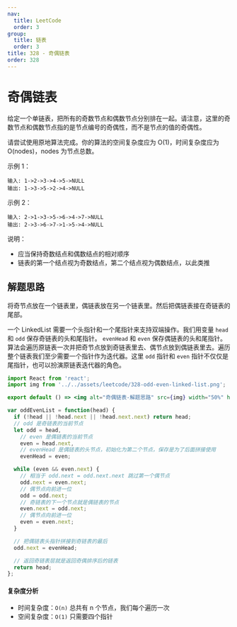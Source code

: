 ```yaml
---
nav:
  title: LeetCode
  order: 3
group:
  title: 链表
  order: 3
title: 328 - 奇偶链表
order: 328
---
```


# 奇偶链表

给定一个单链表，把所有的奇数节点和偶数节点分别排在一起。请注意，这里的奇数节点和偶数节点指的是节点编号的奇偶性，而不是节点的值的奇偶性。

请尝试使用原地算法完成。你的算法的空间复杂度应为 O(1)，时间复杂度应为 O(nodes)，nodes 为节点总数。

示例 1：

```plain
输入: 1->2->3->4->5->NULL
输出: 1->3->5->2->4->NULL
```

示例 2：

```plain
输入: 2->1->3->5->6->4->7->NULL
输出: 2->3->6->7->1->5->4->NULL
```

说明：

- 应当保持奇数结点和偶数结点的相对顺序
- 链表的第一个结点视为奇数结点，第二个结点视为偶数结点，以此类推

## 解题思路

将奇节点放在一个链表里，偶链表放在另一个链表里。然后把偶链表接在奇链表的尾部。

一个 LinkedList 需要一个头指针和一个尾指针来支持双端操作。我们用变量 `head` 和 `odd` 保存奇链表的头和尾指针。 `evenHead` 和 `even` 保存偶链表的头和尾指针。算法会遍历原链表一次并把奇节点放到奇链表里去、偶节点放到偶链表里去。遍历整个链表我们至少需要一个指针作为迭代器。这里 `odd` 指针和 `even` 指针不仅仅是尾指针，也可以扮演原链表迭代器的角色。

```jsx | inline
import React from 'react';
import img from '../../assets/leetcode/328-odd-even-linked-list.png';

export default () => <img alt="奇偶链表-解题思路" src={img} width="50%" height="50%" />;
```

```js
var oddEvenList = function(head) {
  if (!head || !head.next || !head.next.next) return head;
  // odd 是奇链表的当前节点
  let odd = head,
    // even 是偶链表的当前节点
    even = head.next,
    // evenHead 是偶链表的头节点，初始化为第二个节点，保存是为了后面拼接使用
    evenHead = even;

  while (even && even.next) {
    // 相当于 odd.next = odd.next.next 跳过第一个偶节点
    odd.next = even.next;
    // 偶节点向前进一位
    odd = odd.next;
    // 奇链表的下一个节点就是偶链表的节点
    even.next = odd.next;
    // 偶节点向前进一位
    even = even.next;
  }

  // 把偶链表头指针拼接到奇链表的最后
  odd.next = evenHead;

  // 返回奇链表层就是返回奇偶排序后的链表
  return head;
};
```

#### 复杂度分析

- 时间复杂度：`O(n)` 总共有 n 个节点，我们每个遍历一次
- 空间复杂度：`O(1)` 只需要四个指针
